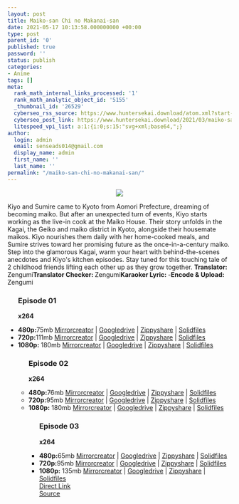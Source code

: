 ```yaml
---
layout: post
title: Maiko-san Chi no Makanai-san
date: 2021-05-17 10:13:58.000000000 +00:00
type: post
parent_id: '0'
published: true
password: ''
status: publish
categories:
- Anime
tags: []
meta:
  rank_math_internal_links_processed: '1'
  rank_math_analytic_object_id: '5155'
  _thumbnail_id: '26529'
  cyberseo_rss_source: https://www.huntersekai.download/atom.xml?start-index=1
  cyberseo_post_link: https://www.huntersekai.download/2021/03/maiko-san-chi-no-makanai-san.html
  litespeed_vpi_list: a:1:{i:0;s:15:"svg+xml;base64,";}
author:
  login: admin
  email: senseads014@gmail.com
  display_name: admin
  first_name: ''
  last_name: ''
permalink: "/maiko-san-chi-no-makanai-san/"
---
```

<p> <a class="popup" data-target="41556"></a>
<div class="separator" style="clear: both; text-align: center;"><a href="https://1.bp.blogspot.com/-lMIPfOV6MOw/YDvmXyL-giI/AAAAAAAAIC8/KzcsHpDQ8A42TRbAcQzW3qHZV6vdbckOgCLcBGAsYHQ/s0/111545.jpg" imageanchor="1" style="margin-left: 1em; margin-right: 1em;"><img border="0" data-original-height="318" data-original-width="225" src="{{ site.baseurl }}/assets/2021/05/111545.jpg" /></a></div>
<p>Kiyo and Sumire came to Kyoto from Aomori Prefecture, dreaming of becoming maiko. But after an unexpected turn of events, Kiyo starts working as the live-in cook at the Maiko House. Their story unfolds in the Kagai, the Geiko and maiko district in Kyoto, alongside their housemate maikos. Kiyo nourishes them daily with her home-cooked meals, and Sumire strives toward her promising future as the once-in-a-century maiko. Step into the glamorous Kagai, warm your heart with behind-the-scenes anecdotes and Kiyo's kitchen episodes. Stay tuned for this touching tale of 2 childhood friends lifting each other up as they grow together. <a name="more"></a>
<pekerja><b>Translator: </b><span>Zengumi</span><b>Translator Checker: </b><span>Zengumi</span><b>Karaoker Lyric: </b><span>-</span><b>Encode & Upload: </b><span>Zengumi</span></pekerja>
<div class="dl">
<ul />
<h3>Episode 01</h3>
<p><strong>x264</strong>
<li><b>480p:</b><span id="size">75mb</span> <a href="https://mir.cr/0MDJ26UE">Mirrorcreator</a> | <a href="https://drive.google.com/file/d/1axHpM_pagoot4Nh4tv11d4F0hbHhuJfD/view?usp=drivesdk">Googledrive</a> | <a href="https://www91.zippyshare.com/v/7F4qlwcD/file.html">Zippyshare</a> | <a href="https://www.solidfiles.com/v/xZMYKAZKq2pYD">Solidfiles</a></li>
<li><b>720p:</b><span id="size">111mb</span> <a href="https://mir.cr/1PTM3LJG">Mirrorcreator</a> | <a href="https://drive.google.com/file/d/1Bd0ej1pC2uM134RYBV4dDSKndPQxjV4E/view?usp=drivesdk">Googledrive</a> | <a href="https://www94.zippyshare.com/v/upbkNeMW/file.html">Zippyshare</a> | <a href="https://www.solidfiles.com/v/2wP2GBYqDmeNw">Solidfiles</a></li>
<li><b>1080p:</b> <span id="size">180mb</span> <a href="https://mir.cr/CJGC1Q7T">Mirrorcreator</a> | <a href="https://drive.google.com/file/d/15mG6shpkJH6uGQSMLbmMdjx33iQ-rhJ-/view?usp=drivesdk">Googledrive</a> | <a href="https://www3.zippyshare.com/v/1KsomVqV/file.html">Zippyshare</a> | <a href="https://www.solidfiles.com/v/2wP2GBdvGmndg">Solidfiles</a></li>
<ul />
<h3>Episode 02</h3>
<p><strong>x264</strong>
<li><b>480p:</b><span id="size">76mb</span> <a href="https://mir.cr/0P9UZOOQ">Mirrorcreator</a> | <a href="https://drive.google.com/file/d/1CbUCavTy4qrFSOAymrCm1zS4dAGlz1Ea/view?usp=drivesdk">Googledrive</a> | <a href="https://www7.zippyshare.com/v/1GHqkPLv/file.html">Zippyshare</a> | <a href="https://www.solidfiles.com/v/dNQkYq7y4Qedv">Solidfiles</a></li>
<li><b>720p:</b><span id="size">95mb</span> <a href="https://mir.cr/Q0VBBQXN">Mirrorcreator</a> | <a href="https://drive.google.com/file/d/1GE3r5_TOw7HFm0Xk6SvjPUQQlyF_b4E9/view?usp=drivesdk">Googledrive</a> | <a href="https://www95.zippyshare.com/v/Ao9qhuLO/file.html">Zippyshare</a> | <a href="https://www.solidfiles.com/v/5dw2j4vAq3j7r">Solidfiles</a></li>
<li><b>1080p:</b> <span id="size">180mb</span> <a href="https://mir.cr/1E9ICT3A">Mirrorcreator</a> | <a href="https://drive.google.com/file/d/17hMkb45ryOdDEFxIajod5IIGB0gKCiUZ/view?usp=drivesdk">Googledrive</a> | <a href="https://www38.zippyshare.com/v/FYL8Xw7c/file.html">Zippyshare</a> | <a href="https://www.solidfiles.com/v/vN8DZyQW4YGqP">Solidfiles</a></li>
<ul />
<h3>Episode 03</h3>
<p><strong>x264</strong>
<li><b>480p:</b><span id="size">65mb</span> <a href="https://mir.cr/ILLRQWJ3">Mirrorcreator</a> | <a href="https://drive.google.com/file/d/1jhcXLsiF2o0uV5YKt9tUWIoIyhdZIqK7/view?usp=drivesdk">Googledrive</a> | <a href="https://www115.zippyshare.com/v/A6JOLCB0/file.html">Zippyshare</a> | <a href="https://www.solidfiles.com/v/nkDVVxeVaAg3e">Solidfiles</a></li>
<li><b>720p:</b><span id="size">95mb</span> <a href="https://mir.cr/0MFUTGAG">Mirrorcreator</a> | <a href="https://drive.google.com/file/d/14qxbDPXHT18SeymTyra9xVdHwOPSTriH/view?usp=drivesdk">Googledrive</a> | <a href="https://www51.zippyshare.com/v/UmhCt4gB/file.html">Zippyshare</a> | <a href="https://www.solidfiles.com/v/Qn422aW5qRVjv">Solidfiles</a></li>
<li><b>1080p:</b> <span id="size">135mb</span> <a href="https://mir.cr/0WPKASTW">Mirrorcreator</a> | <a href="https://drive.google.com/file/d/1qO2mRw3m4MTM5_8QtSIUKda9Yl5rd-Ws/view?usp=drivesdk">Googledrive</a> | <a href="https://www107.zippyshare.com/v/jhoradBZ/file.html">Zippyshare</a> | <a href="https://www.solidfiles.com/v/4YyQQ8nA7gqzY">Solidfiles</a></li>
<link rel="stylesheet" href="https://cdnjs.cloudflare.com/ajax/libs/font-awesome/4.7.0/css/font-awesome.min.css" />
<div class="divbtn"> <a href="https://handymansurrender.com/fihup8buzv?key=94550f7ce39444073321dde3b8782f97" class="btn"><i class="fa fa-download"></i> Direct Link</a> <br /><a href="https://www.huntersekai.download/2021/03/maiko-san-chi-no-makanai-san.html">Source</a> </div>
</div>
